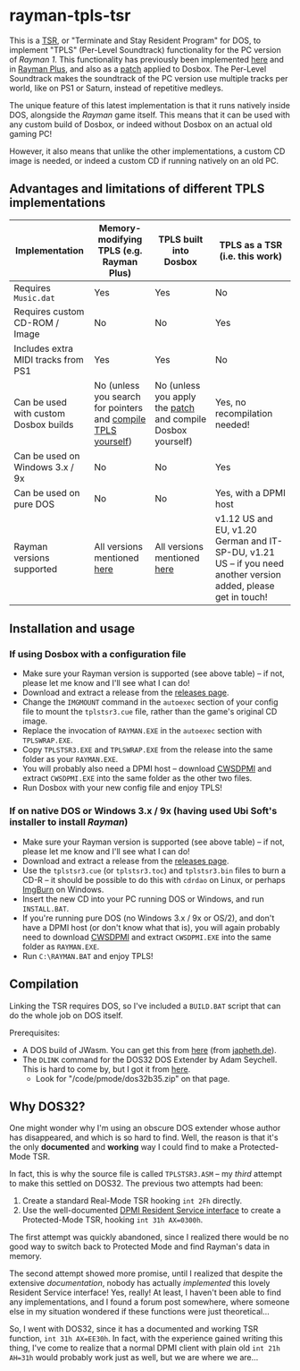 # rayman-tpls-tsr
This is a [TSR](https://en.wikipedia.org/wiki/Terminate_and_stay_resident_program), or "Terminate and Stay Resident Program" for DOS,
to implement "TPLS" (Per-Level Soundtrack) functionality for the PC version of _Rayman 1_. This functionality has previously been implemented
[here](https://github.com/Snaggly/Rayman1Dos-TPLS) and in [Rayman Plus](https://raymanpc.com/forum/viewtopic.php?f=89&t=25867),
and also as a [patch](https://raymanpc.com/forum/viewtopic.php?f=89&t=28341) applied to Dosbox. The Per-Level Soundtrack makes the soundtrack
of the PC version use multiple tracks per world, like on PS1 or Saturn, instead of repetitive medleys.

The unique feature of this latest implementation is that it runs natively inside DOS, alongside the _Rayman_ game itself.
This means that it can be used with any custom build of Dosbox, or indeed without Dosbox on an actual old gaming PC!

However, it also means that unlike the other implementations, a custom CD image is needed, or indeed a custom CD if running natively on an old PC.

## Advantages and limitations of different TPLS implementations

|Implementation |Memory-modifying TPLS (e.g. Rayman Plus) |TPLS built into Dosbox | TPLS as a TSR (i.e. this work) |
--- |--- | --- | ---
|Requires `Music.dat` | Yes | Yes | No |
|Requires custom CD-ROM / Image | No | No | Yes |
|Includes extra MIDI tracks from PS1 | Yes | Yes | No |
|Can be used with custom Dosbox builds | No (unless you search for pointers and [compile TPLS yourself](https://github.com/Snaggly/Rayman1Dos-TPLS/blob/master/OffsetList.h)) | No (unless you apply the [patch](https://raymanpc.com/forum/viewtopic.php?f=89&t=28341) and compile Dosbox yourself) | Yes, no recompilation needed! |
|Can be used on Windows 3.x / 9x | No | No | Yes |
|Can be used on pure DOS | No | No | Yes, with a DPMI host|
|Rayman versions supported | All versions mentioned [here](https://github.com/RayCarrot/RayCarrot.RCP.Metro/blob/2e5ace35ba8d064dc7a592d9700aa311853b6deb/RayCarrot.RCP.Metro/Utilities/Games/Rayman%201/TPLS/TPLSRaymanVersion.cs) | All versions mentioned [here](https://github.com/RayCarrot/RayCarrot.RCP.Metro/blob/2e5ace35ba8d064dc7a592d9700aa311853b6deb/RayCarrot.RCP.Metro/Utilities/Games/Rayman%201/TPLS/TPLSRaymanVersion.cs) | v1.12 US and EU, v1.20 German and IT-SP-DU, v1.21 US – if you need another version added, please get in touch!|

## Installation and usage

### If using Dosbox with a configuration file

* Make sure your Rayman version is supported (see above table) – if not, please let me know and I'll see what I can do!
* Download and extract a release from the [releases page](https://github.com/PluMGMK/rayman-tpls-tsr/releases).
* Change the `IMGMOUNT` command in the `autoexec` section of your config file to mount the `tplstsr3.cue` file, rather than the game's original CD image.
* Replace the invocation of `RAYMAN.EXE` in the `autoexec` section with `TPLSWRAP.EXE`.
* Copy `TPLSTSR3.EXE` and `TPLSWRAP.EXE` from the release into the same folder as your `RAYMAN.EXE`.
* You will probably also need a DPMI host – download [CWSDPMI](http://sandmann.dotster.com/cwsdpmi/csdpmi7b.zip) and extract `CWSDPMI.EXE` into the same folder as the other two files.
* Run Dosbox with your new config file and enjoy TPLS!

### If on native DOS or Windows 3.x / 9x (having used Ubi Soft's installer to install _Rayman_)

* Make sure your Rayman version is supported (see above table) – if not, please let me know and I'll see what I can do!
* Download and extract a release from the [releases page](https://github.com/PluMGMK/rayman-tpls-tsr/releases).
* Use the `tplstsr3.cue` (or `tplstsr3.toc`) and `tplstsr3.bin` files to burn a CD-R – it should be possible to do this with `cdrdao` on Linux, or perhaps [ImgBurn](https://www.imgburn.com/) on Windows.
* Insert the new CD into your PC running DOS or Windows, and run `INSTALL.BAT`.
* If you're running pure DOS (no Windows 3.x / 9x or OS/2), and don't have a DPMI host (or don't know what that is), you will again probably need to download [CWSDPMI](http://sandmann.dotster.com/cwsdpmi/csdpmi7b.zip) and extract `CWSDPMI.EXE` into the same folder as `RAYMAN.EXE`.
* Run `C:\RAYMAN.BAT` and enjoy TPLS!

## Compilation

Linking the TSR requires DOS, so I've included a `BUILD.BAT` script that can do the whole job on DOS itself.

Prerequisites:
* A DOS build of JWasm. You can get this from [here](https://www.japheth.de/Download/JWasm/JWasm211bd.zip) (from [japheth.de](https://www.japheth.de/JWasm.html)).
* The `DLINK` command for the DOS32 DOS Extender by Adam Seychell. This is hard to come by, but I got it from [here](https://hornet.org/cgi-bin/scene-search.cgi?search=AM).
  * Look for "/code/pmode/dos32b35.zip" on that page.

## Why DOS32?

One might wonder why I'm using an obscure DOS extender whose author has disappeared, and which is so hard to find.
Well, the reason is that it's the only __documented__ and __working__ way I could find to make a Protected-Mode TSR.

In fact, this is why the source file is called `TPLSTSR3.ASM` – my _third_ attempt to make this settled on DOS32. The previous two attempts had been:

1. Create a standard Real-Mode TSR hooking `int 2Fh` directly.
2. Use the well-documented [DPMI Resident Service interface](http://www.delorie.com/djgpp/doc/dpmi/ch4.8.html) to create a Protected-Mode TSR, hooking `int 31h AX=0300h`.

The first attempt was quickly abandoned, since I realized there would be no good way to switch back to Protected Mode and find Rayman's data in memory.

The second attempt showed more promise, until I realized that despite the extensive _documentation_, nobody has actually _implemented_ this lovely Resident Service interface! Yes, really!
At least, I haven't been able to find any implementations, and I found a forum post somewhere, where someone else in my situation wondered if these functions were just theoretical…

So, I went with DOS32, since it has a documented and working TSR function, `int 31h AX=EE30h`.
In fact, with the experience gained writing this thing, I've come to realize that a normal DPMI client with plain old `int 21h AH=31h`
would probably work just as well, but we are where we are…
